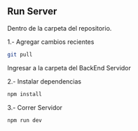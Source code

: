 ## Run Server

Dentro de la carpeta del repositorio.

1.- Agregar cambios recientes

```bash
git pull
```

Ingresar a la carpeta del BackEnd Servidor

2.- Instalar dependencias 

```bash
npm install
```

3.- Correr Servidor

```bash
npm run dev
```